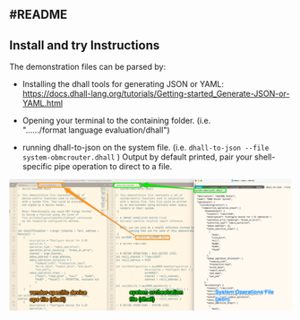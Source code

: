 #README
------------------------------------------------------

## Install and try Instructions

The demonstration files can be parsed by:

   - Installing the dhall tools for generating JSON or YAML:
     https://docs.dhall-lang.org/tutorials/Getting-started_Generate-JSON-or-YAML.html

   - Opening your terminal to the containing folder.
     (i.e. "....../format language evaluation/dhall")

   - running dhall-to-json on the system file.
     (i.e.  `dhall-to-json --file system-obmcrouter.dhall` )
     Output by default printed,  pair your shell-specific 
     pipe operation to direct to a file.

![](./dhall-to-json-flow.png)